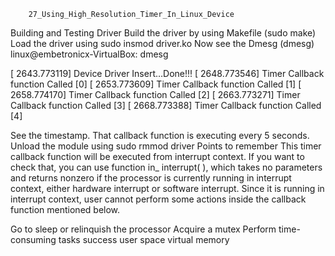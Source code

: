 

		27_Using_High_Resolution_Timer_In_Linux_Device	


Building and Testing Driver
Build the driver by using Makefile (sudo make)
Load the driver using sudo insmod driver.ko
Now see the Dmesg (dmesg)
linux@embetronicx-VirtualBox: dmesg

[ 2643.773119] Device Driver Insert…Done!!!
[ 2648.773546] Timer Callback function Called [0]
[ 2653.773609] Timer Callback function Called [1]
[ 2658.774170] Timer Callback function Called [2]
[ 2663.773271] Timer Callback function Called [3]
[ 2668.773388] Timer Callback function Called [4]

See the timestamp. That callback function is executing every 5 seconds.
Unload the module using sudo rmmod driver
Points to remember
This timer callback function will be executed from interrupt context. If you want to check that, you can use function in_ interrupt( ), which takes no parameters and returns nonzero if the processor is currently running in interrupt context, either hardware interrupt or software interrupt. Since it is running in interrupt context, user cannot perform some actions inside the callback function mentioned below.

Go to sleep or relinquish the processor
Acquire a mutex
Perform time-consuming tasks
success user space virtual memory
